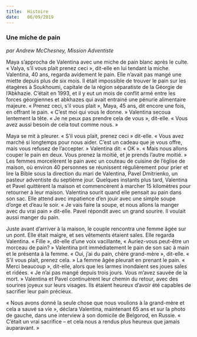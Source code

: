 ```yaml
---
title:  Histoire
date:   06/09/2019
---
```


### Une miche de pain

_par Andrew McChesney, Mission Adventiste_

Maya s’approcha de Valentina avec une miche de pain blanc après le culte. « Valya, s’il vous plait prenez ceci », dit-elle en lui tendant la miche. Valentina, 40 ans, regarda avidement le pain. Elle n’avait pas mangé une miette depuis plus de six mois. Il était impossible de trouver le pain sur les étagères à Soukhoumi, capitale de la région séparatiste de la Géorgie de l’Abkhazie. C’était en 1993, et il y eut un mois de conflit armé entre les forces géorgiennes et abkhazes qui avait entrainé une pénurie alimentaire majeure. « Prenez ceci, s’il vous plait », Maya, 45 ans, dit encore une fois, en offrant le pain. « C’est moi qui vous le donne. » Valentina secoua lentement la tête. « Je ne peux pas prendre cela de vous », dit-elle. « Vous avez aussi besoin de cela tout comme nous. »

Maya se mit à pleurer. « S’il vous plait, prenez ceci » dit-elle. « Vous avez marché si longtemps pour nous aider. C’est un cadeau que je vous offre, mais vous refusez de l’accepter. » Valentina dit: « OK ». « Mais nous allons couper le pain en deux. Vous prenez la moitié, et je prends l’autre moitié. » Les femmes morcelèrent le pain avec un couteau de cuisine de l’église de maison, où environ 40 personnes se réunissent régulièrement pour prier et lire la Bible sous la direction du mari de Valentina, Pavel Dmitrienko, un pasteur adventiste du septième jour. Quelques instants plus tard, Valentina et Pavel quittèrent la maison et commencèrent à marcher 15 kilomètres pour retourner à leur maison. Valentina sourit quand elle pensait au pain dans son sac. Elle attend avec impatience d’en jouir avec une simple soupe d’orge et d’eau le soir. « Je vais faire la soupe, et nous allons la manger avec du vrai pain » dit-elle. Pavel répondit avec un grand sourire. Il voulait aussi manger du pain.

Juste avant d’arriver à la maison, le couple rencontra une femme âgée sur un pont. Elle était maigre, et ses vêtements étaient sales. Elle regarda Valentina. « Fille », dit-elle d’une voix vacillante, « Auriez-vous peut-être un morceau de pain? » Valentina prit immédiatement le pain de son sac à main et le présenta à la femme. « Oui, j’ai du pain, chère grand-mère », dit-elle. « S’il vous plait, prenez cela. » La femme âgée pleurait en prenant le pain. « Merci beaucoup », dit-elle, alors que les larmes inondaient ses joues sales et ridées. « Je n’ai pas mangé depuis trois jours. Vous m’avez sauvée de la mort. » Valentina et Pavel continuèrent leur chemin du retour, avec des sourires joyeux sur leurs visages. Ils étaient heureux d’avoir été capables de sacrifier leur pain précieux.

« Nous avons donné la seule chose que nous voulions à la grand-mère et cela a sauvé sa vie », déclara Valentina, maintenant 65 ans et sur la photo de gauche, dans une interview à son domicile de Belgorod, en Russie. « C’était un vrai sacrifice – et cela nous a rendus plus heureux que jamais auparavant. »

